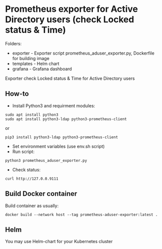 # Prometheus exporter for Active Directory users (check Locked status & Time)

Folders:

* exporter - Exporter script prometheus_aduser_exporter.py, Dockerfile for building image
* templates - Helm chart
* grafana - Grafana dashboard
  

Exporter check Locked status & Time for Active Directory users

## How-to

* Install Python3 and requirment modules:

```
sudo apt install python3
sudo apt install python3-ldap python3-prometheus-client
```

or
```
pip3 install python3-ldap python3-prometheus-client
```

* Set environment variables (use env.sh script) 
* Run script:
```
python3 prometheus_aduser_exporter.py
```

* Check status:
```
curl http://127.0.0.9111
```

## Build Docker container

Build container as usually:
```
docker build --network host --tag prometheus-aduser-exporter:latest .
```

## Helm

You may use Helm-chart for your Kubernetes cluster
